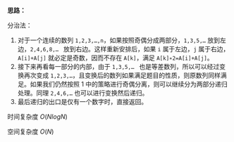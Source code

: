 **思路：**

分治法：

1. 对于一个连续的数列 `1,2,3,…,n`，如果按照奇偶分成两部分，`1,3,5,…` 放到左边，`2,4,6,8,… ` 放到右边。这样重新安排后，如果 `i` 属于左边，`j` 属于右边，`A[i]+A[j]` 就必定是奇数，因而不存在 `A[k]`，满足 `A[k]∗2=A[i]+A[j]`。
2. 接下来再看每一部分的内部，由于 `1,3,5,… ` 也是等差数列，所以可以经过变换再次变成 `1,2,3,…`，且变换后的数列如果满足题目的性质，则原数列同样满足。如果我们仍然按照 1 中的策略进行奇偶分离，则可以继续分为两部分递归处理。同理 `2,4,6,…` 也可以进行变换然后递归。
3. 最后递归的出口是仅有一个数字时，直接返回。

时间复杂度 $O(NlogN)$

空间复杂度 $O(N)$

